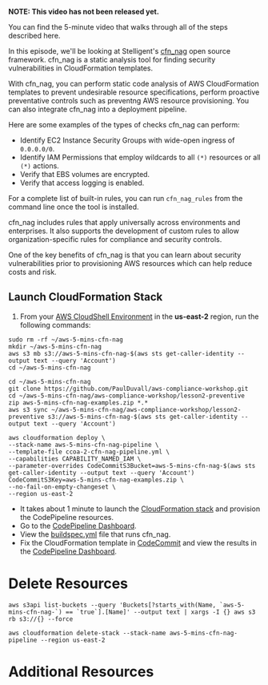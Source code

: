**NOTE: This video has not been released yet.**

You can find the 5-minute video that walks through all of the steps described here. 

In this episode, we'll be looking at Stelligent's [cfn_nag](https://github.com/stelligent/cfn_nag) open source framework. cfn_nag is a static analysis tool for finding security vulnerabilities in CloudFormation templates.

With cfn_nag, you can perform static code analysis of AWS CloudFormation templates to prevent undesirable resource specifications, perform proactive preventative controls such as preventng AWS resource provisioning. You can also integrate cfn_nag into a deployment pipeline.

Here are some examples of the types of checks cfn_nag can perform:
* Identify EC2 Instance Security Groups with wide-open ingress of `0.0.0.0/0`.
* Identify IAM Permissions that employ wildcards to all `(*)` resources or all `(*)` actions.
* Verify that EBS volumes are encrypted.
* Verify that access logging is enabled.

For a complete list of built-in rules, you can run `cfn_nag_rules` from the command line once the tool is installed. 

cfn_nag includes rules that apply universally across environments and enterprises. It also supports the development of custom rules to allow organization-specific rules for compliance and security controls.

One of the key benefits of cfn_nag is that you can learn about security vulnerabilities prior to provisioning AWS resources which can help reduce costs and risk.

## Launch CloudFormation Stack

1. From your [AWS CloudShell Environment](https://us-east-2.console.aws.amazon.com/cloudshell/home?region=us-east-2#) in the **us-east-2** region, run the following commands: 

```
sudo rm -rf ~/aws-5-mins-cfn-nag
mkdir ~/aws-5-mins-cfn-nag
aws s3 mb s3://aws-5-mins-cfn-nag-$(aws sts get-caller-identity --output text --query 'Account')
cd ~/aws-5-mins-cfn-nag

cd ~/aws-5-mins-cfn-nag
git clone https://github.com/PaulDuvall/aws-compliance-workshop.git
cd ~/aws-5-mins-cfn-nag/aws-compliance-workshop/lesson2-preventive
zip aws-5-mins-cfn-nag-examples.zip *.*
aws s3 sync ~/aws-5-mins-cfn-nag/aws-compliance-workshop/lesson2-preventive s3://aws-5-mins-cfn-nag-$(aws sts get-caller-identity --output text --query 'Account')

aws cloudformation deploy \
--stack-name aws-5-mins-cfn-nag-pipeline \
--template-file ccoa-2-cfn-nag-pipeline.yml \
--capabilities CAPABILITY_NAMED_IAM \
--parameter-overrides CodeCommitS3Bucket=aws-5-mins-cfn-nag-$(aws sts get-caller-identity --output text --query 'Account') CodeCommitS3Key=aws-5-mins-cfn-nag-examples.zip \
--no-fail-on-empty-changeset \
--region us-east-2
```

* It takes about 1 minute to launch the [CloudFormation stack](https://us-east-2.console.aws.amazon.com/cloudformation/home?region=us-east-2#/stacks) and provision the CodePipeline resources.
* Go to the [CodePipeline Dashboard](https://us-east-2.console.aws.amazon.com/codepipeline/).
* View the [buildspec.yml](https://github.com/PaulDuvall/aws-compliance-workshop/blob/master/lesson2-preventive/buildspec.yml) file that runs cfn_nag.
* Fix the CloudFormation template in [CodeCommit](https://us-east-2.console.aws.amazon.com/codesuite/codecommit/repositories?region=us-east-2) and view the results in the [CodePipeline Dashboard](https://us-east-2.console.aws.amazon.com/codepipeline/).

# Delete Resources

```
aws s3api list-buckets --query 'Buckets[?starts_with(Name, `aws-5-mins-cfn-nag-`) == `true`].[Name]' --output text | xargs -I {} aws s3 rb s3://{} --force

aws cloudformation delete-stack --stack-name aws-5-mins-cfn-nag-pipeline --region us-east-2
```

# Additional Resources